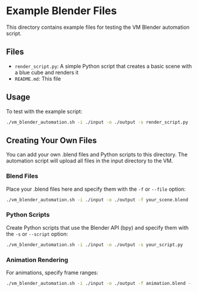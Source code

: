 # Example Blender Files

This directory contains example files for testing the VM Blender automation script.

## Files

- `render_script.py`: A simple Python script that creates a basic scene with a blue cube and renders it
- `README.md`: This file

## Usage

To test with the example script:

```bash
./vm_blender_automation.sh -i ./input -o ./output -s render_script.py
```

## Creating Your Own Files

You can add your own .blend files and Python scripts to this directory. The automation script will upload all files in the input directory to the VM.

### Blend Files
Place your .blend files here and specify them with the `-f` or `--file` option:

```bash
./vm_blender_automation.sh -i ./input -o ./output -f your_scene.blend
```

### Python Scripts
Create Python scripts that use the Blender API (bpy) and specify them with the `-s` or `--script` option:

```bash
./vm_blender_automation.sh -i ./input -o ./output -s your_script.py
```

### Animation Rendering
For animations, specify frame ranges:

```bash
./vm_blender_automation.sh -i ./input -o ./output -f animation.blend --frame-start 1 --frame-end 250
```
